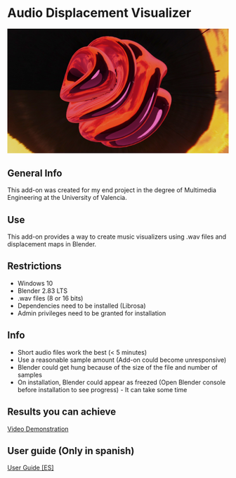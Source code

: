 # Audio Displacement Visualizer
![Audio Displacement Visualizer](https://github.com/lucaspferry/audio-displacement-visualizer/blob/main/Render%20Example.png)

##  General Info
This add-on was created for my end project in the degree of Multimedia Engineering at the University of Valencia.

## Use
This add-on provides a way to create music visualizers using .wav files and displacement maps in Blender.

## Restrictions
* Windows 10
* Blender 2.83 LTS
* .wav files (8 or 16 bits)
* Dependencies need to be installed (Librosa)
* Admin privileges need to be granted for installation

## Info
* Short audio files work the best (< 5 minutes)
* Use a reasonable sample amount (Add-on could become unresponsive)
* Blender could get hung because of the size of the file and number of samples
* On installation, Blender could appear as freezed (Open Blender console before installation to see progress) - It can take some time

## Results you can achieve
[Video Demonstration](https://youtu.be/OOy4bQl59qM)

## User guide (Only in spanish)
[User Guide [ES]](https://github.com/lucaspferry/audio-displacement-visualizer/blob/main/guia_de_usuario_es.pdf)

